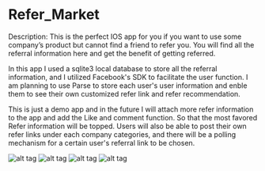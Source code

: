 # Refer_Market

Description: 
This is the perfect IOS app for you if you want to use some company’s product but cannot find a friend to refer you. You will find all the referral information here and get the benefit of getting referred. 

In this app I used a sqlite3 local database to store all the referral information, and I utilized Facebook's SDK to facilitate the user function. I am planning to use Parse to store each user's user information and enble them to see their own customized refer link and refer recommendation.

This is just a demo app and in the future I will attach more refer information to the app and add the Like and comment function. So that the most favored Refer information will be topped. Users will also be able to post their own refer links under each company categories, and there will be a polling mechanism for a certain user's referral link to be chosen.

![alt tag](https://cloud.githubusercontent.com/assets/5985076/6906981/0dcf08b0-d6f8-11e4-9e77-c9efc2be2c65.png)
![alt tag](https://cloud.githubusercontent.com/assets/5985076/6906993/232ce8c6-d6f8-11e4-9ee3-29edaa964e4f.png)
![alt tag](https://cloud.githubusercontent.com/assets/5985076/6906988/17288b70-d6f8-11e4-9512-cfc4140b2bba.png)
![alt tag](https://cloud.githubusercontent.com/assets/5985076/6906992/1d802186-d6f8-11e4-9791-e57863a86f15.png)



